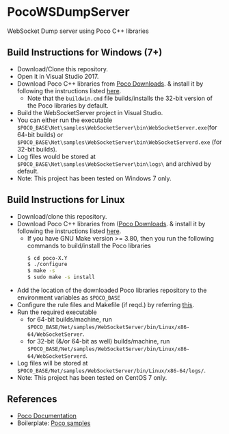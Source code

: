 # PocoWSDumpServer
WebSocket Dump server using Poco C++ libraries

## Build Instructions for Windows (7+)
  * Download/Clone this repository.
  * Open it in Visual Studio 2017.
  * Download Poco C++ libraries from [Poco Downloads](https://pocoproject.org/download.html).
    & install it by following the instructions listed [here](http://www.davidrogers.id.au/wp/?p=1697]).
    * Note that the `buildwin.cmd` file builds/installs the 32-bit version of the Poco libraries by default.
  * Build the WebSocketServer project in Visual Studio.
  * You can either run the executable `$POCO_BASE\Net\samples\WebSocketServer\bin\WebSocketServer.exe`(for 64-bit builds) or 
    `$POCO_BASE\Net\samples\WebSocketServer\bin\WebSocketServerd.exe` (for 32-bit builds).
  * Log files would be stored at `$POCO_BASE\Net\samples\WebSocketServer\bin\logs\` and archived by default.
  * Note: This project has been tested on Windows 7 only.
  
 ## Build Instructions for Linux
   * Download/clone this repository.
   * Download Poco C++ libraries from ([Poco Downloads](https://pocoproject.org/download.html).
    & install it by following the instructions listed [here](https://pocoproject.org/docs/00200-GettingStarted.html).
     * If you have GNU Make version >= 3.80, then you run the following commands to build/install the Poco libraries
        ```bash
        $ cd poco-X.Y
        $ ./configure
        $ make -s
        $ sudo make -s install
        ```
   * Add the location of the downloaded Poco libraries repository to the environment variables as `$POCO_BASE`
   * Configure the rule files and Makefile (if reqd.) by referring [this](https://pocoproject.org/docs/99150-GMakeBuildNotes.html).
   * Run the required executable
     * for 64-bit builds/machine, run `$POCO_BASE/Net/samples/WebSocketServer/bin/Linux/x86-64/WebSocketServer`.
     * for 32-bit (&/or 64-bit as well) builds/machine, run `$POCO_BASE/Net/samples/WebSocketServer/bin/Linux/x86-64/WebSocketServerd`.
   * Log files will be stored at `$POCO_BASE/Net/samples/WebSocketServer/bin/Linux/x86-64/logs/`.
   * Note: This project has been tested on CentOS 7 only.
   
## References
  * [Poco Documentation](https://pocoproject.org/documentation.html)
  * Boilerplate: [Poco samples](https://github.com/pocoproject/poco/tree/develop/Net/samples)
  
